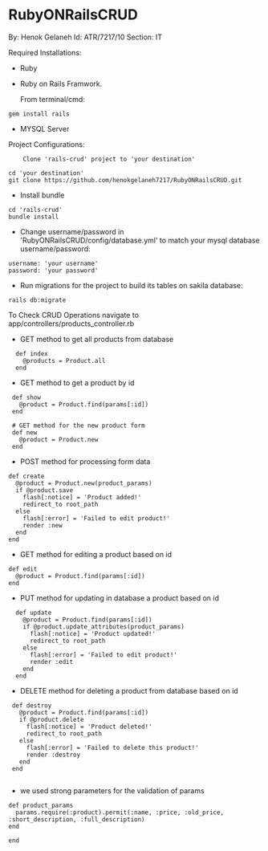 # RubyONRailsCRUD

By: Henok Gelaneh Id: ATR/7217/10 Section: IT

Required Installations:

* Ruby

* Ruby on Rails Framwork. 
  
  From terminal/cmd:
```
gem install rails
```
* MYSQL Server

Project Configurations:
```
    Clone 'rails-crud' project to 'your destination'

cd 'your destination'
git clone https://github.com/henokgelaneh7217/RubyONRailsCRUD.git
```
* Install bundle
```
cd 'rails-crud'
bundle install
```
* Change username/password in 'RubyONRailsCRUD/config/database.yml' to match your mysql database username/password:
```
username: 'your username'
password: 'your password'
```
* Run migrations for the project to build its tables on sakila database:
```
rails db:migrate
```
To Check CRUD Operations navigate to app/controllers/products_controller.rb



* GET method to get all products from database

```
  def index
    @products = Product.all
  end
 ```
 
 * GET method to get a product by id
 ```
  def show
    @product = Product.find(params[:id])
  end
 
  # GET method for the new product form
  def new
    @product = Product.new
  end
  ```
 
  * POST method for processing form data
  ```
  def create
    @product = Product.new(product_params)
    if @product.save
      flash[:notice] = 'Product added!'
      redirect_to root_path
    else
      flash[:error] = 'Failed to edit product!'
      render :new
    end
  end
  ```
 
*  GET method for editing a product based on id
  ```
  def edit
    @product = Product.find(params[:id])
  end
 ```
 * PUT method for updating in database a product based on id
```
  def update
    @product = Product.find(params[:id])
    if @product.update_attributes(product_params)
      flash[:notice] = 'Product updated!'
      redirect_to root_path
    else
      flash[:error] = 'Failed to edit product!'
      render :edit
    end
  end
  ```
 
 * DELETE method for deleting a product from database based on id
 
 ```
  def destroy
    @product = Product.find(params[:id])
    if @product.delete
      flash[:notice] = 'Product deleted!'
      redirect_to root_path
    else
      flash[:error] = 'Failed to delete this product!'
      render :destroy
    end
  end
  
  ```
 
  * we used strong parameters for the validation of params
  
  ```
  def product_params
    params.require(:product).permit(:name, :price, :old_price, :short_description, :full_description)
  end
 
end
```
